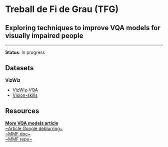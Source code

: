 # Treball de Fi de Grau (TFG)
## Exploring techniques to improve VQA models for visually impaired people
---
**Status**: In progress

## Datasets
**VizWiz**
- [VizWiz-VQA](https://vizwiz.org/tasks-and-datasets/vqa/)
- [Vision-skills](https://vizwiz.org/tasks-and-datasets/vision-skills/)

## Resources

[**More VQA models article**](https://medium.com/data-science-at-microsoft/visual-question-answering-with-multimodal-transformers-d4f57950c867)  
[~Article Google deblurring~](https://ai.googleblog.com/2022/09/a-multi-axis-approach-for-vision.html)  
[~MMF doc~](https://mmf.sh/docs/projects/m4c/)  
[~MMF repo~](https://github.com/facebookresearch/mmf)  


